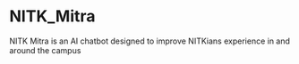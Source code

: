 # NITK_Mitra
NITK  Mitra is an AI chatbot designed to improve NITKians experience in and around the campus
